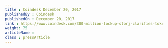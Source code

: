 ```yaml
---
title : Coindesk December 20, 2017
publishedBy : Coindesk
publishedOn : December 20, 2017
link : https://www.coindesk.com/300-million-lockup-storj-clarifies-token-economics-surprise-reveal/
weight: 75
articleName : 
class : pressArticle
---
```

